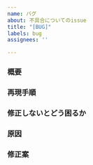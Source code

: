 ```yaml
---
name: バグ
about: 不具合についてのissue
title: "[BUG]"
labels: bug
assignees: ''

---
```


### 概要
### 再現手順
### 修正しないとどう困るか
### 原因
### 修正案